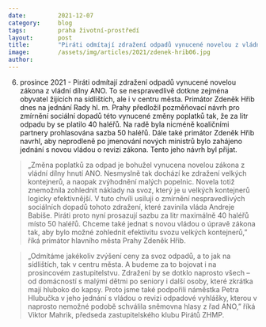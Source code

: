 ```yaml
---
date:         2021-12-07
category:     blog
tags:         praha životní-prostředí
layout:       post
title:        "Piráti odmítají zdražení odpadů vynucené novelou z vládní dílny ANO. Po nové vládě budou požadovat revizi zákona"
image:        /assets/img/articles/2021/zdenek-hrib06.jpg
author:       
---
```



6. prosince 2021 - Piráti odmítají zdražení odpadů vynucené novelou zákona z vládní dílny ANO. To se nespravedlivě dotkne zejména obyvatel žijících na sídlištích, ale i v centru města. Primátor Zdeněk Hřib dnes na jednání Rady hl. m. Prahy předložil pozměňovací návrh pro zmírnění sociální dopadů této vynucené změny poplatků tak, že za litr odpadu by se platilo 40 haléřů. Na radě byla nicméně koaličními partnery prohlasována sazba 50 haléřů. Dále také primátor Zdeněk Hřib navrhl, aby neprodleně po jmenování nových ministrů bylo zahájeno jednání s novou vládou o revizi zákona. Tento jeho návrh byl přijat. 

> „Změna poplatků za odpad je bohužel vynucena novelou zákona z vládní dílny hnutí ANO. Nesmyslně tak dochází ke zdražení velkých kontejnerů, a naopak zvýhodnění malých popelnic. Novela totiž znemožnila zohlednit náklady na svoz, který je u velkých kontejnerů logicky efektivnější. V tuto chvíli usiluji o zmírnění nespravedlivých sociálních dopadů tohoto zdražení, které zavinila vláda Andreje Babiše. Piráti proto nyní prosazují sazbu za litr maximálně 40 haléřů místo 50 haléřů. Chceme také jednat s novou vládou o úpravě zákona tak, aby bylo možné zohlednit efektivitu svozu velkých kontejnerů,” říká primátor hlavního města Prahy Zdeněk Hřib. 

> „Odmítáme jakékoliv zvýšení ceny za svoz odpadů, a to jak na sídlištích, tak v centru města. A budeme za to bojovat i na prosincovém zastupitelstvu. Zdražení by se dotklo naprosto všech – od domácností s malými dětmi po seniory i další osoby, které zkrátka mají hluboko do kapsy. Proto jsme také podpořili náměstka Petra Hlubučka v jeho jednání s vládou o revizi odpadové vyhlášky, kterou v naprosto nemožné podobě schválila sněmovna hlasy z řad ANO,” říká Viktor Mahrik, předseda zastupitelského klubu Pirátů ZHMP. 
